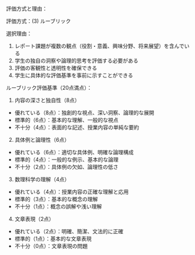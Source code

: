 評価方式と理由：

評価方式：(3) ルーブリック

選択理由：
1. レポート課題が複数の観点（役割・意義、興味分野、将来展望）を含んでいる
2. 学生の独自の洞察や論理的思考を評価する必要がある
3. 評価の客観性と透明性を確保できる
4. 学生に具体的な評価基準を事前に示すことができる

ルーブリック評価基準（20点満点）：

1. 内容の深さと独自性（8点）
- 優れている（8点）：独創的な視点、深い洞察、論理的な展開
- 標準的（6点）：基本的な理解、一般的な視点
- 不十分（4点）：表面的な記述、授業内容の単純な要約

2. 具体例と論理性（6点）
- 優れている（6点）：適切な具体例、明確な論理構成
- 標準的（4点）：一般的な例示、基本的な論理
- 不十分（2点）：具体例の欠如、論理性の低さ

3. 数理科学の理解（4点）
- 優れている（4点）：授業内容の正確な理解と応用
- 標準的（3点）：基本的な概念の理解
- 不十分（1点）：概念の誤解や浅い理解

4. 文章表現（2点）
- 優れている（2点）：明確、簡潔、文法的に正確
- 標準的（1点）：基本的な文章表現
- 不十分（0点）：文章表現の問題